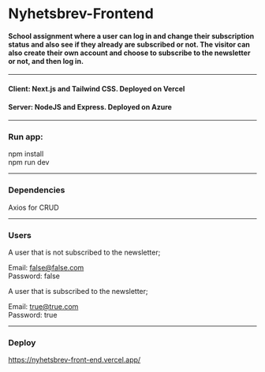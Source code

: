 # Nyhetsbrev-Frontend

#### School assignment where a user can log in and change their subscription status and also see if they already are subscribed or not. The visitor can also create their own account and choose to subscribe to the newsletter or not, and then log in.
---

#### Client: Next.js and Tailwind CSS. Deployed on Vercel
#### Server: NodeJS and Express. Deployed on Azure

---

### Run app:
npm install <br>
npm run dev

---

### Dependencies
Axios for CRUD

---

### Users
A user that is not subscribed to the newsletter;

Email: false@false.com <br>
Password: false

A user that is subscribed to the newsletter;

Email: true@true.com <br>
Password: true

---

### Deploy
https://nyhetsbrev-front-end.vercel.app/




